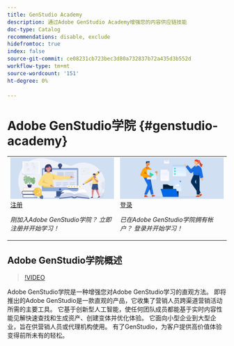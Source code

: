 ```yaml
---
title: GenStudio Academy
description: 通过Adobe GenStudio Academy增强您的内容供应链技能
doc-type: Catalog
recommendations: disable, exclude
hidefromtoc: true
index: false
source-git-commit: ce08231cb723bec3d80a732837b72a435d3b552d
workflow-type: tm+mt
source-wordcount: '151'
ht-degree: 0%

---
```



# Adobe GenStudio学院 {#genstudio-academy}

<table>
<tr>
  <td>
    <a href="https://learningmanager.adobe.com/accountiplogin?ipId=16970&amp;accesskey=c4988oojirhb5">
      <img alt="注册Adobe GenStudio学院" src="/help/assets/card-create-assets.png" />
    </a>
    <div>
      <a href="https://learningmanager.adobe.com/accountiplogin?ipId=16970&amp;accesskey=c4988oojirhb5">
    注册
    </a>
    </div>
    <p>
    <em>刚加入Adobe GenStudio学院？ 立即注册并开始学习！</em>
    <p>
  </td>
  <td>
    <a href="https://genstudioacademy.adobelearningmanager.com/">
    <img alt="登录Adobe GenStudio Academy" src="/help/assets/card-manage-content.png" />
    </a>
    <div>
    <a href="https://genstudioacademy.adobelearningmanager.com/">
    登录
    </a>
    </div>
    <p>
    <em>已在Adobe GenStudio学院拥有帐户？ 登录并开始学习！</em>
    </p>
  </td>
</tr>
</table>


## Adobe GenStudio学院概述

>[!VIDEO](https://video.tv.adobe.com/v/3434938?autoplay=true&end=replay)

Adobe GenStudio学院是一种增强您对Adobe GenStudio学习的直观方法。 即将推出的Adobe GenStudio是一款直观的产品，它收集了营销人员跨渠道营销活动所需的主要工具。 它基于创新型人工智能，使任何团队成员都能基于实时内容性能见解快速查找和生成资产、创建变体并优化体验。 它面向小型企业到大型企业，旨在供营销人员或代理机构使用。 有了GenStudio，为客户提供高价值体验变得前所未有的轻松。
